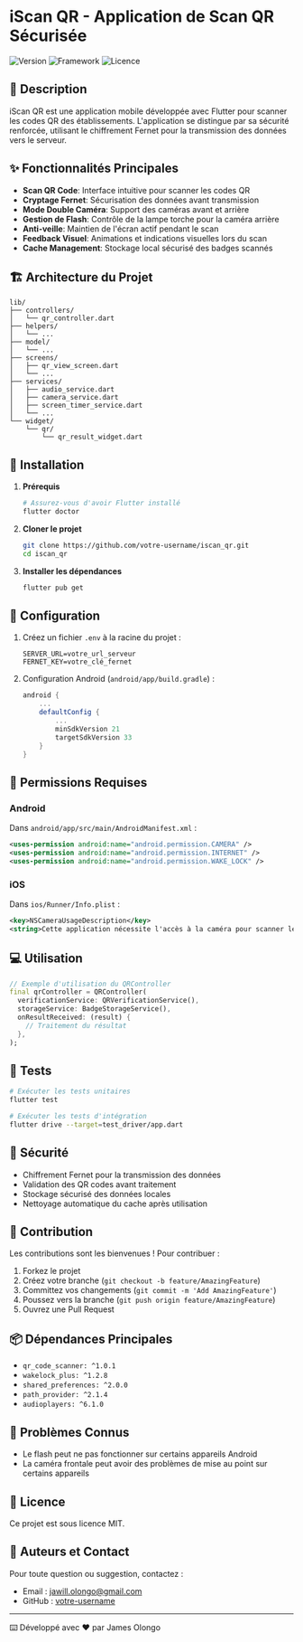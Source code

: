# iScan QR - Application de Scan QR Sécurisée

![Version](https://img.shields.io/badge/version-1.0.0-blue.svg)
![Framework](https://img.shields.io/badge/framework-Flutter-blue.svg)
![Licence](https://img.shields.io/badge/license-MIT-green.svg)

## 📝 Description

iScan QR est une application mobile développée avec Flutter pour scanner les codes QR des établissements. L'application se distingue par sa sécurité renforcée, utilisant le chiffrement Fernet pour la transmission des données vers le serveur.

## ✨ Fonctionnalités Principales

- **Scan QR Code**: Interface intuitive pour scanner les codes QR
- **Cryptage Fernet**: Sécurisation des données avant transmission
- **Mode Double Caméra**: Support des caméras avant et arrière
- **Gestion de Flash**: Contrôle de la lampe torche pour la caméra arrière
- **Anti-veille**: Maintien de l'écran actif pendant le scan
- **Feedback Visuel**: Animations et indications visuelles lors du scan
- **Cache Management**: Stockage local sécurisé des badges scannés

## 🏗️ Architecture du Projet

```
lib/
├── controllers/
│   └── qr_controller.dart
├── helpers/
│   └── ...
├── model/
│   └── ...
├── screens/
│   ├── qr_view_screen.dart
│   └── ...
├── services/
│   ├── audio_service.dart
│   ├── camera_service.dart
│   ├── screen_timer_service.dart
│   └── ...
└── widget/
    └── qr/
        └── qr_result_widget.dart
```

## 🚀 Installation

1. **Prérequis**

   ```bash
   # Assurez-vous d'avoir Flutter installé
   flutter doctor
   ```

2. **Cloner le projet**

   ```bash
   git clone https://github.com/votre-username/iscan_qr.git
   cd iscan_qr
   ```

3. **Installer les dépendances**
   ```bash
   flutter pub get
   ```

## 🔧 Configuration

1. Créez un fichier `.env` à la racine du projet :

   ```env
   SERVER_URL=votre_url_serveur
   FERNET_KEY=votre_clé_fernet
   ```

2. Configuration Android (`android/app/build.gradle`) :
   ```gradle
   android {
       ...
       defaultConfig {
           ...
           minSdkVersion 21
           targetSdkVersion 33
       }
   }
   ```

## 📱 Permissions Requises

### Android

Dans `android/app/src/main/AndroidManifest.xml` :

```xml
<uses-permission android:name="android.permission.CAMERA" />
<uses-permission android:name="android.permission.INTERNET" />
<uses-permission android:name="android.permission.WAKE_LOCK" />
```

### iOS

Dans `ios/Runner/Info.plist` :

```xml
<key>NSCameraUsageDescription</key>
<string>Cette application nécessite l'accès à la caméra pour scanner les codes QR</string>
```

## 💻 Utilisation

```dart
// Exemple d'utilisation du QRController
final qrController = QRController(
  verificationService: QRVerificationService(),
  storageService: BadgeStorageService(),
  onResultReceived: (result) {
    // Traitement du résultat
  },
);
```

## 🧪 Tests

```bash
# Exécuter les tests unitaires
flutter test

# Exécuter les tests d'intégration
flutter drive --target=test_driver/app.dart
```

## 🔐 Sécurité

- Chiffrement Fernet pour la transmission des données
- Validation des QR codes avant traitement
- Stockage sécurisé des données locales
- Nettoyage automatique du cache après utilisation

## 🤝 Contribution

Les contributions sont les bienvenues ! Pour contribuer :

1. Forkez le projet
2. Créez votre branche (`git checkout -b feature/AmazingFeature`)
3. Committez vos changements (`git commit -m 'Add AmazingFeature'`)
4. Poussez vers la branche (`git push origin feature/AmazingFeature`)
5. Ouvrez une Pull Request

## 📦 Dépendances Principales

- `qr_code_scanner: ^1.0.1`
- `wakelock_plus: ^1.2.8`
- `shared_preferences: ^2.0.0`
- `path_provider: ^2.1.4`
- `audioplayers: ^6.1.0`

## 🐛 Problèmes Connus

- Le flash peut ne pas fonctionner sur certains appareils Android
- La caméra frontale peut avoir des problèmes de mise au point sur certains appareils

## 📝 Licence

Ce projet est sous licence MIT.

## 👥 Auteurs et Contact

Pour toute question ou suggestion, contactez :

- Email : jawill.olongo@gmail.com
- GitHub : [votre-username](https://github.com/jwphantom)

---

⌨️ Développé avec ❤️ par James Olongo
